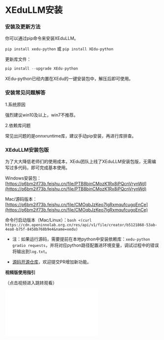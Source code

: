 # XEduLLM安装

### 安装及更新方法

你可以通过pip命令来安装XEduLLM。

`pip install xedu-python` 或 `pip install XEdu-python`

更新库文件：

```python
pip install --upgrade XEdu-python
```

XEdu-python已经内置在XEdu的一键安装包中，解压后即可使用。

### 安装常见问题解答

1.系统原因

强烈建议win10及以上，win7不推荐。

2.依赖库问题

常见出问题的是onnxruntime库，建议手动pip安装，再进行库排查。

### XEduLLM安装包版

为了大大降低老师们的使用成本，XEdu团队上线了XEduLLM安装包版，无需编写过多代码，即可完成基本使用。

Windows安装包：[https://p6bm2if73b.feishu.cn/file/PTB8binCMozK1Rx8iPQcnVrynWd](https://p6bm2if73b.feishu.cn/file/PTB8binCMozK1Rx8iPQcnVrynWd)

Mac/源码版本：[https://p6bm2if73b.feishu.cn/file/CMOqbJzKeo7lgRxmqufcugoEnCe](https://p6bm2if73b.feishu.cn/file/CMOqbJzKeo7lgRxmqufcugoEnCe)

命令行启动版本（Mac/Linux）：`bash <(curl https://cdn.openinnolab.org.cn/res/api/v1/file/creator/b5121868-53ab-4ea8-b75f-8458b768b9e4&name=xedu)`

- 注：如果运行源码，需要提前在本地python中安装依赖库：`xedu-python gradio requests`，并将对应python路径配置进环境变量，调试过程中的错误将输出到`log.txt`。

- [源码开源仓库](https://github.com/EasonQYS/XEduLLM-tools)，欢迎提交PR增加新功能。

**视频版使用指引**

（点击视频进入跳转观看）

<iframe src="//player.bilibili.com/player.html?isOutside=true&aid=112994499431048&bvid=BV12tWsePEmA&cid=500001656107517&p=1" scrolling="no" border="0" frameborder="no" framespacing="0" allowfullscreen="true"></iframe>
